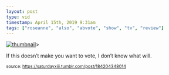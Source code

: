 ```yaml
---
layout: post
type: vid
timestamp: April 15th, 2019 9:31am
tags: ["roseanne", "also", "abvote", "show", "tv", "review"]
---
```

[![thumbnail](http://i3.ytimg.com/vi/QRwIosijD3A/hqdefault.jpg)](https://www.youtube.com/watch?v=QRwIosijD3A)>
    
If this doesn’t make you want to vote, I don’t know what will.
 
  
<small>source: https://saturdayxiii.tumblr.com/post/184204348014</small>